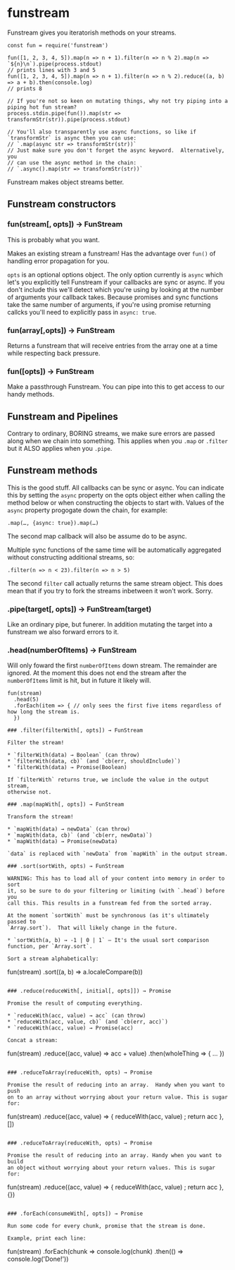 # funstream

Funstream gives you iteratorish methods on your streams.

```
const fun = require('funstream')

fun([1, 2, 3, 4, 5]).map(n => n + 1).filter(n => n % 2).map(n => `${n}\n`).pipe(process.stdout)
// prints lines with 3 and 5
fun([1, 2, 3, 4, 5]).map(n => n + 1).filter(n => n % 2).reduce((a, b) => a + b).then(console.log)
// prints 8

// If you're not so keen on mutating things, why not try piping into a piping hot fun stream?
process.stdin.pipe(fun()).map(str => transformStr(str)).pipe(process.stdout)

// You'll also transparently use async functions, so like if `transformStr` is async then you can use:
// `.map(async str => transformStr(str))`
// Just make sure you don't forget the async keyword.  Alternatively, you
// can use the async method in the chain:
// `.async().map(str => transformStr(str))`
```

Funstream makes object streams better.

## Funstream constructors

### fun(stream[, opts]) → FunStream

This is probably what you want.

Makes an existing stream a funstream!  Has the advantage over `fun()` of
handling error propagation for you.

`opts` is an optional options object.  The only option currently is `async`
which let's you explicitly tell Funstream if your callbacks are sync or
async. If you don't include this we'll detect which you're using by looking
at the number of arguments your callback takes. Because promises and sync functions
take the same number of arguments, if you're using promise returning callcks you'll need to
explicitly pass in `async: true`.

### fun(array[,opts]) → FunStream

Returns a funstream that will receive entries from the array one at a time
while respecting back pressure.

### fun([opts]) → FunStream

Make a passthrough Funstream.  You can pipe into this to get access to our
handy methods.

## Funstream and Pipelines

Contrary to ordinary, BORING streams, we make sure errors are passed along
when we chain into something.  This applies when you `.map` or `.filter` but
it ALSO applies when you `.pipe`.

## Funstream methods

This is the good stuff.  All callbacks can be sync or async.  You can
indicate this by setting the `async` property on the opts object either when
calling the method below or when constructing the objects to start with.
Values of the `async` property progogate down the chain, for example:

`.map(…, {async: true}).map(…)`

The second map callback will also be assume do to be async.

Multiple sync functions of the same time will be automatically aggregated
without constructing additional streams, so:

`.filter(n => n < 23).filter(n => n > 5)`

The second `filter` call actually returns the same stream object.  This does
mean that if you try to fork the streams inbetween it won't work. Sorry.

### .pipe(target[, opts]) → FunStream(target)

Like an ordinary pipe, but funerer.  In addition mutating the target into a
funstream we also forward errors to it.

### .head(numberOfItems) → FunStream

Will only foward the first `numberOfItems` down stream.  The remainder are
ignored.  At the moment this does not end the stream after the
`numberOfItems` limit is hit, but in future it likely will.

```
fun(stream)
  .head(5)
  .forEach(item => { // only sees the first five items regardless of how long the stream is.
  })

### .filter(filterWith[, opts]) → FunStream

Filter the stream! 

* `filterWith(data) → Boolean` (can throw)
* `filterWith(data, cb)` (and `cb(err, shouldInclude)`)
* `filterWith(data) → Promise(Boolean)

If `filterWith` returns true, we include the value in the output stream,
otherwise not.

### .map(mapWith[, opts]) → FunStream

Transform the stream! 

* `mapWith(data) → newData` (can throw)
* `mapWith(data, cb)` (and `cb(err, newData)`)
* `mapWith(data) → Promise(newData)

`data` is replaced with `newData` from `mapWith` in the output stream.

### .sort(sortWith, opts) → FunStream

WARNING: This has to load all of your content into memory in order to sort
it, so be sure to do your filtering or limiting (with `.head`) before you
call this. This results in a funstream fed from the sorted array.

At the moment `sortWith` must be synchronous (as it's ultimately passed to
`Array.sort`).  That will likely change in the future.

* `sortWith(a, b) → -1 | 0 | 1` – It's the usual sort comparison function, per `Array.sort`.

Sort a stream alphabetically:

```
fun(stream)
  .sort((a, b) => a.localeCompare(b))
```

### .reduce(reduceWith[, initial[, opts]]) → Promise

Promise the result of computing everything.

* `reduceWith(acc, value) → acc` (can throw)
* `reduceWith(acc, value, cb)` (and `cb(err, acc)`)
* `reduceWith(acc, value) → Promise(acc)

Concat a stream:
```
fun(stream)
  .reduce((acc, value) => acc + value)
  .then(wholeThing => { … })
```

### .reduceToArray(reduceWith, opts) → Promise

Promise the result of reducing into an array.  Handy when you want to push
on to an array without worrying about your return value. This is sugar for:

```
fun(stream)
  .reduce((acc, value) => { reduceWith(acc, value) ; return acc }, [])

```

### .reduceToArray(reduceWith, opts) → Promise

Promise the result of reducing into an array. Handy when you want to build
an object without worrying about your return values. This is sugar for:

```
fun(stream)
  .reduce((acc, value) => { reduceWith(acc, value) ; return acc }, {})
```

### .forEach(consumeWith[, opts]) → Promise

Run some code for every chunk, promise that the stream is done.

Example, print each line:
```
fun(stream)
  .forEach(chunk => console.log(chunk)
  .then(() => console.log('Done!'))
```